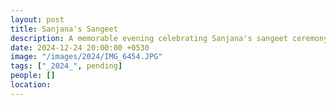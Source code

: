 ```yaml
---
layout: post
title: Sanjana's Sangeet
description: A memorable evening celebrating Sanjana's sangeet ceremony with friends and family.
date: 2024-12-24 20:00:00 +0530
image: "/images/2024/IMG_6454.JPG"
tags: ["_2024_", pending]
people: []
location:
---
```

